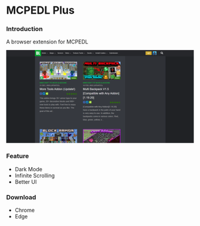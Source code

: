 # MCPEDL Plus
### Introduction
A browser extension for MCPEDL

![alt text](images/img.png "Title")

### Feature
- Dark Mode
- Infinite Scrolling
- Better UI

### Download
- Chrome
- Edge